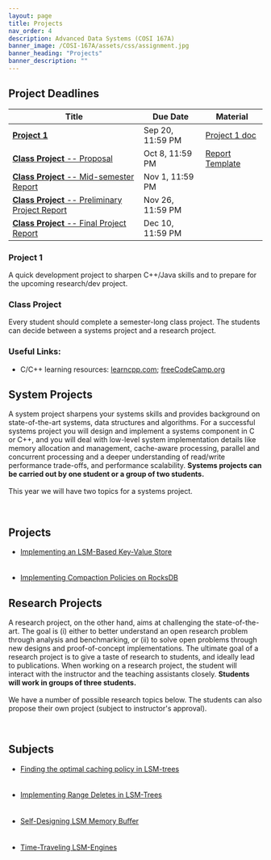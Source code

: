 ```yaml
---
layout: page
title: Projects
nav_order: 4
description: Advanced Data Systems (COSI 167A)
banner_image: /COSI-167A/assets/css/assignment.jpg
banner_heading: "Projects"
banner_description: ""
---
```


<div class="assignments">
    <div class="programming">
        <h2><strong>Project Deadlines</strong></h2>
        <table>
        <thead>
            <tr>
            <th>Title</th>
            <th>Due Date</th>
            <th>Material</th>
            </tr>
        </thead>
        <tbody>
            <tr>
            <td><a href="https://www.gradescope.com/courses/828851/assignments/4897995" target="_blank"><b>Project 1</b></a></td>
            <td>Sep 20, 11:59 PM</td>
            <td><a href="/COSI-167A/assets/projects/Project 1/PA-1.pdf" target="_blank">Project 1 doc</a></td>
            </tr>
            <tr>
            <td><a href="https://www.gradescope.com/courses/828851/assignments/5066448/" target="_blank"><b>Class Project</b> -- Proposal</a></td>
            <td>Oct 8, 11:59 PM</td>
            <td><a href="https://www.overleaf.com/read/wjctkzysjmsb#10f4c0" target="_blank">Report Template</a></td>
            </tr>
            <!-- <tr>
            <td><a href="#" target="_blank">Project Proposal</a></td>
            <td>TBD</td>
            <td><a href="#" target="_blank"></a></td>
            </tr> -->
            <tr>
            <td><a href="#" target="_blank"><b>Class Project</b> -- Mid-semester Report</a></td>
            <td>Nov 1, 11:59 PM</td>
            <td><a href="#" target="_blank"></a></td>
            </tr>
            <tr>
            <td><a href="#" target="_blank"><b>Class Project</b> -- Preliminary Project Report</a></td>
            <td>Nov 26, 11:59 PM</td>
            <td><a href="#" target="_blank"></a></td>
            </tr>
            <tr>
            <td><a href="#" target="_blank"><b>Class Project</b> -- Final Project Report</a></td>
            <td>Dec 10, 11:59 PM</td>
            <td><a href="#" target="_blank"></a></td>
            </tr>
        </tbody>
        </table>
        <h3><strong>Project 1</strong></h3>
        <p>A quick development project to sharpen C++/Java skills and to prepare for the upcoming research/dev project.</p>
        <h3><strong>Class Project</strong></h3>
        <p>Every student should complete a semester-long class project. The students can decide between a systems project and a research project.</p>
        <h3><strong>Useful Links:</strong></h3>
        <ul>
            <li>C/C++ learning resources: <a href="https://www.learncpp.com/">learncpp.com</a>;  <a href="https://www.freecodecamp.org/news/learn-c-with-free-31-hour-course/">freeCodeCamp.org</a></li>
            <!-- <li><a href="#">Introduction to Storage and Memory Hierarchy</a> and some <a href="#">example code</a></li>
            <li><a href="#">Introduction to debugging and performance tools [material developed at Harvard]</a></li>
            <li><a href="#">Performance monitoring [material developed at Harvard]</a></li>
            <li><a href="#">TPCH Data and Query generator tool</a></li>
            <li><a href="#">Final project report template</a></li> -->
        </ul>
    </div>
</div>

<div class="assignments">
    <div class="written">
        <h2>System Projects</h2>
        <p>A system project sharpens your systems skills and provides background on state-of-the-art systems, data structures and algorithms. For a successful systems project you will design and implement a systems component in C or C++, and you will deal with low-level system implementation details like memory allocation and management, cache-aware processing, parallel and concurrent processing and a deeper understanding of read/write performance trade-offs, and performance scalability. <strong>Systems projects can be carried out by one student or a group of two students.</strong><br><br>This year we will have two topics for a systems project.</p>
        <br>
        <h2>Projects</h2>
        <ul>
            <li><a href="/COSI-167A/assets/projects/Class Project/Systems Project/LSMTreeDataStore/LSMTreeDataStore.pdf" target="_blank">Implementing an LSM-Based Key-Value Store</a></li>
            <br><br>
            <li><a href="/COSI-167A/assets/projects/Class Project/Systems Project/COSI167A-F24-Systems-Implementing-Compaction-Strategies-in-RocksDB.pdf" target="_blank">Implementing Compaction Policies on RocksDB</a></li>
        </ul>
    </div>
    <div class="programming">
        <h2>Research Projects</h2>
        <p>A research project, on the other hand, aims at challenging the state-of-the-art. The goal is (i) either to better understand an open research problem through analysis and benchmarking, or (ii) to solve open problems through new designs and proof-of-concept implementations. The ultimate goal of a research project is to give a taste of research to students, and ideally lead to publications. When working on a research project, the student will interact with the instructor and the teaching assistants closely. <strong>Students will work in groups of three students.</strong><br><br>We have a number of possible research topics below. The students can also propose their own project (subject to instructor's approval).</p>
        <br>
        <h2>Subjects</h2>
        <ul>
            <li><a href="/COSI-167A/assets/projects/Class Project/Research Project/COSI167A-F24-Research-Optimal-Index-Granularity-in-LSM.pdf" target="_blank">Finding the optimal caching policy in LSM-trees</a></li><br><br>
            <li><a href="/COSI-167A/assets/projects/Class Project/Research Project/COSI167A-F24-Research-Range-Deletes-in-LSM.pdf" target="_blank">Implementing Range Deletes in LSM-Trees</a></li><br><br>
            <li><a href="/COSI-167A/assets/projects/Class Project/Research Project/COSI167A-F24-Research-Self-Designing-LSM-Buffer.pdf" target="_blank">Self-Designing LSM Memory Buﬀer</a></li><br><br>
            <li><a href="/COSI-167A/assets/projects/Class Project/Research Project/COSI167A-F24-Research-Time-Traveling-LSM.pdf" target="_blank">Time-Traveling LSM-Engines</a></li><br><br>
        </ul>
    </div>
</div>